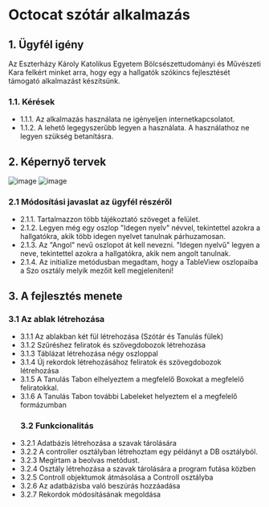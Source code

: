 # Octocat szótár alkalmazás

## 1. Ügyfél igény
Az Eszterházy Károly Katolikus Egyetem Bölcsészettudományi és Művészeti Kara felkért minket arra, hogy egy a hallgatók szókincs fejlesztését támogató alkalmazást készítsünk.
### 1.1. Kérések
- 1.1.1. Az alkalmazás használata ne igényeljen internetkapcsolatot.
- 1.1.2. A lehető legegyszerűbb legyen a használata. A használathoz ne legyen szükség betanításra.
## 2. Képernyő tervek
![image](https://github.com/mt-andrea/OctoCat/assets/74617712/2d42b5cb-5757-4958-9d4d-e21daecfd8ca)
![image](https://github.com/mt-andrea/OctoCat/assets/74617712/a3b3f950-1a35-44c5-ac07-26d79fe947ae)
### 2.1 Módosítási javaslat az ügyfél részéről
- 2.1.1. Tartalmazzon több tájékoztató szöveget a felület.
- 2.1.2. Legyen még egy oszlop "Idegen nyelv" névvel, tekintettel azokra a hallgatókra, akik több idegen nyelvet tanulnak párhuzamosan.
- 2.1.3. Az "Angol" nevű oszlopot át kell nevezni. "Idegen nyelvű" legyen a neve, tekintettel azokra a hallgatókra, akik nem angolt tanulnak.
- 2.1.4. Az initialize metódusban megadtam, hogy a TableView oszlopaiba a Szo osztály melyik mezőit kell megjeleníteni!
## 3. A fejlesztés menete
### 3.1 Az ablak létrehozása
- 3.1.1 Az ablakban két fül létrehozása (Szótár és Tanulás fülek)
- 3.1.2 Szűréshez feliratok és szövegdobozok létrehozása 
- 3.1.3 Táblázat létrehozása négy oszloppal
- 3.1.4 Új rekordok létrehozásához feliratok és szövegdobozok létrehozása
- 3.1.5 A Tanulás Tabon elhelyeztem a megfelelő Boxokat a megfelelő feliratokkal.
- 3.1.6 A Tanulás Tabon további Labeleket helyeztem el a megfelelő formázumban
  ### 3.2 Funkcionalitás
- 3.2.1 Adatbázis létrehozása a szavak tárolására
- 3.2.2 A controller osztályban létrehoztam egy példányt a DB osztályból.
- 3.2.3 Megírtam a beolvas metódust.
- 3.2.4 Osztály létrehozása a szavak tárolására a program futása közben 
- 3.2.5 Controll objektumok átmásolása a Controll osztályba
- 3.2.6 Az adatbázisba való beszúrás hozzáadása
- 3.2.7 Rekordok módosításának megoldása
